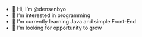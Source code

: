 - 👋 Hi, I’m @densenbyo
- 👀 I’m interested in programming
- 🌱 I’m currently learning Java and simple Front-End
- 💞️ I’m looking for opportunity to grow

<!---
densenbyo/densenbyo is a ✨ special ✨ repository because its `README.md` (this file) appears on your GitHub profile.
You can click the Preview link to take a look at your changes.
--->
